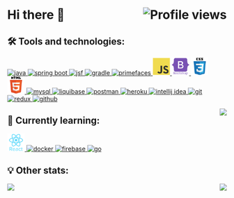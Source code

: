 <h1>Hi there 👋 <img align="right" src="https://gpvc.arturio.dev/szukacs" alt="Profile views"></h1> 

<h2 align="left">🛠 Tools and technologies:</h2>

<p align="left">
    <a href="https://www.java.com/en/" target="_blank" title ="Java"> <img
            src="https://brandslogos.com/wp-content/uploads/images/large/java-logo-1.png"
            alt="java" width="40" height="40" /> </a>
    <a href="https://spring.io/" target="_blank" title ="Spring Boot"> <img
            src="https://cdn.freebiesupply.com/logos/large/2x/spring-3-logo-png-transparent.png"
            alt="spring boot" width="40" height="40" /> </a>
    <a href="https://www.oracle.com/java/technologies/javaserverfaces.html" target="_blank" title ="Java Server Faces"> <img
            src="https://4.bp.blogspot.com/-sEaH7Y3Ewcw/V9TkAMxRgdI/AAAAAAAABLE/VcT4iKMwmtwRWu_u3VXHlE8LrHARMopFgCLcB/s350/jsf.png"
            alt="jsf" width="40" height="40" /> </a> 
        <a href="https://gradle.org/" target="_blank" title ="Gradle"> <img
            src="https://repository-images.githubusercontent.com/128813134/dbe0a100-bafb-11e9-98fe-9e120d9de8e7"
            alt="gradle" width="40" height="40" /> </a>
    <a href="https://www.primefaces.org/" target="_blank" title ="PrimeFaces"> <img
            src="https://i0.wp.com/www.primefaces.org/wp-content/uploads/2018/05/primeng-logo.png"
            alt="primefaces" width="40" height="40" /> </a>
    <a href="https://developer.mozilla.org/en-US/docs/Web/JavaScript" target="_blank" title ="JavaScript"> <img
            src="https://raw.githubusercontent.com/devicons/devicon/master/icons/javascript/javascript-original.svg"
            alt="javascript" width="40" height="40" /> </a>
    <a href="https://getbootstrap.com" target="_blank" title ="bootstrap"> <img
            src="https://raw.githubusercontent.com/devicons/devicon/master/icons/bootstrap/bootstrap-plain-wordmark.svg"
            alt="bootstrap" width="40" height="40" /> </a>
    <a href="https://www.w3schools.com/css/" target="_blank" title ="CSS">
        <img src="https://raw.githubusercontent.com/devicons/devicon/master/icons/css3/css3-original-wordmark.svg"
            alt="css3" width="40" height="40" /> </a>
    <a href="https://www.w3.org/html/" target="_blank" title ="html"> <img
            src="https://raw.githubusercontent.com/devicons/devicon/master/icons/html5/html5-original-wordmark.svg"
            alt="html5" width="40" height="40" /> </a>
    <a href="https://www.mysql.com/" target="_blank" title ="MySQL"> <img
            src="https://cdn.freebiesupply.com/logos/thumbs/2x/mysql-5-logo.png"
            alt="mysql" width="40" height="40" /> </a>
    <a href="https://www.liquibase.org" target="_blank" title ="Liquibase"> <img
            src="https://www.liquibase.org/wp-content/themes/liquibase/assets/img/cta-icon.svg"
            alt="liquibase" width="40" height="40" /> </a>
    <a href="https://postman.com" target="_blank" title ="Postman"> <img
            src="https://www.vectorlogo.zone/logos/getpostman/getpostman-icon.svg" alt="postman" width="40"
            height="40" /> </a>
    <a href="https://heroku.com" target="_blank" title ="heroku"> 
        <img src="https://www.vectorlogo.zone/logos/heroku/heroku-icon.svg"
            alt="heroku" width="40" height="40" /> </a>
    <a href="https://www.jetbrains.com/idea/" target="_blank" title ="IntelliJ IDEA"> <img
            src="https://upload.wikimedia.org/wikipedia/commons/thumb/9/9c/IntelliJ_IDEA_Icon.svg/1200px-IntelliJ_IDEA_Icon.svg.png" alt="intellij idea" width="40" height="40" /> </a>
    <a href="https://git-scm.com/" target="_blank" title ="git"> <img
            src="https://www.vectorlogo.zone/logos/git-scm/git-scm-icon.svg" alt="git" width="40" height="40" /> </a>
    <a href="https://redux.js.org/" target="_blank" title ="Redux"> <img
            src="https://cdn.worldvectorlogo.com/logos/redux.svg"
            alt="redux" width="40" height="40" /> </a>
    <a href="https://github.com" target="_blank" title ="GitHub"> <img
            src="https://logodix.com/logo/64439.png" alt="github" width="40"
            height="40" /> </a>
    <!--robotframework, gitlab, ect... -->
</p>

<a href="https://github.com/anuraghazra/github-readme-stats">
 <img height="137px" src="https://github-readme-stats.vercel.app/api/top-langs/?username=szukacs&hide_title=true&hide_border=true&layout=compact&langs_count=10&theme=gruvbox" align="right" />
</a>




<h2 align="left">🌱 Currently learning:</h2>
<p align="left">
    <a href="https://reactjs.org/" target="_blank" title ="React.js"> <img
            src="https://raw.githubusercontent.com/devicons/devicon/master/icons/react/react-original-wordmark.svg"
            alt="react" width="40" height="40" /> </a>
    <a href="https://www.docker.com/" target="_blank" title ="Docker"> <img
            src="https://brandslogos.com/wp-content/uploads/images/large/docker-logo.png"
            alt="docker" width="40" height="40" /> </a> 
    <a href="https://firebase.google.com/" target="_blank" title ="Firebase"> <img
            src="https://4.bp.blogspot.com/-rtNRVM3aIvI/XJX_U07Z-II/AAAAAAAAJXY/YpdOo490FTgdKOxM4qDG-2-EzcNFAWkKACK4BGAYYCw/s1600/logo%2Bfirebase%2Bicon.png"
            alt="firebase" width="40" height="40" /> </a> 
        <a href="https://golang.org/" target="_blank" title ="Go Lang"> <img
            src="https://seeklogo.com/images/G/go-logo-046185B647-seeklogo.com.png"
            alt="go" width="40" height="40" /> </a> 
    
</p>

<h2 align="left">💡 Other stats:</h2>

<a href="https://github.com/anuraghazra/github-readme-stats">
  <img height="130px" src="https://github-readme-stats.vercel.app/api?username=szukacs&hide_title=true&hide_border=true&show_icons=true&include_all_commits=true&count_private=true&line_height=21&theme=gruvbox" align="left"/>
</a>
<a href="https://github.com/DenverCoder1/github-readme-streak-stats">
  <img height="130px" src="https://github-readme-streak-stats.herokuapp.com/?user=szukacs&theme=dark&hide_border=true&theme=gruvbox&fire=f82" align="right" />
</a>


<!--
[![Top Langs](https://github-readme-stats.vercel.app/api/top-langs/?username=szukacs&layout=compact)](https://github.com/anuraghazra/github-readme-stats)
**szukacs/szukacs** is a ✨ _special_ ✨ repository because its `README.md` (this file) appears on your GitHub profile.

Here are some ideas to get you started:

- 🔭 I’m currently working on ...
- 🌱 I’m currently learning ...
- 👯 I’m looking to collaborate on ...
- 🤔 I’m looking for help with ...
- 💬 Ask me about ...
- 📫 How to reach me: ...
- 😄 Pronouns: ...
- ⚡ Fun fact: ...
-->
